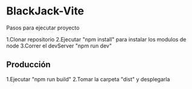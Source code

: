 # BlackJack-Vite

Pasos para ejecutar proyecto

1.Clonar repositorio
2.Ejecutar "npm install" para instalar los modulos de node
3.Correr el devServer "npm run dev"

## Producción
1.Ejecutar "npm run build"
2.Tomar la carpeta "dist" y desplegarla

